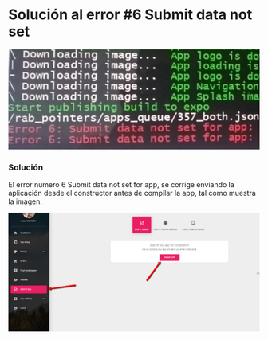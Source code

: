 # Solución al error \#6 Submit data not set



![](../.gitbook/assets/error6.jpg)

### Solución 

El error numero 6 Submit data not set for app, se corrige enviando la aplicación desde el constructor antes de compilar la app, tal como muestra la imagen.

![](../.gitbook/assets/solucion_error6.png)

